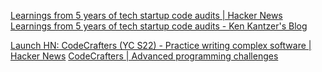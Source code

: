 
[Learnings from 5 years of tech startup code audits | Hacker News](https://news.ycombinator.com/item?id=31506319)
[Learnings from 5 years of tech startup code audits - Ken Kantzer's Blog](https://kenkantzer.com/learnings-from-5-years-of-tech-startup-code-audits/)

[Launch HN: CodeCrafters (YC S22) - Practice writing complex software | Hacker News](https://news.ycombinator.com/item?id=32342334)
[CodeCrafters | Advanced programming challenges](https://codecrafters.io/)
